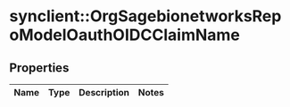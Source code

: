 # synclient::OrgSagebionetworksRepoModelOauthOIDCClaimName


## Properties
Name | Type | Description | Notes
------------ | ------------- | ------------- | -------------



